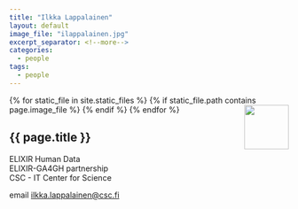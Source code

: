 ```yaml
---
title: "Ilkka Lappalainen"
layout: default
image_file: "ilappalainen.jpg"
excerpt_separator: <!--more-->
categories:
  - people
tags:
  - people
---
```


{% for static_file in site.static_files %}
  {% if static_file.path contains page.image_file %}
<img style="float: right; width: 80px;" src="{{ static_file.path | relative_url}}" />
  {% endif %}
{% endfor %}

## {{ page.title }}

ELIXIR Human Data  
ELIXIR-GA4GH partnership    
CSC - IT Center for Science  

<!--more-->

email [ilkka.lappalainen@csc.fi](mailto:ilkka.lappalainen@csc.fi)

